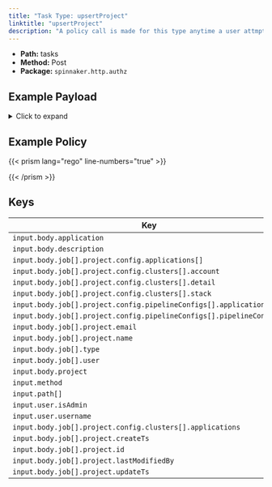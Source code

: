 ```yaml
---
title: "Task Type: upsertProject"
linktitle: "upsertProject"
description: "A policy call is made for this type anytime a user attmpts to create a new project or edit an existing one."
---
```


- **Path:** tasks
- **Method:** Post
- **Package:** `spinnaker.http.authz`

## Example Payload

<details><summary>Click to expand</summary>

```json
{
  "input": {
    "body": {
      "application": "spinnaker",
      "description": "Create project: testProjectName",
      "job": [
        {
          "project": {
            "config": {
              "applications": [
                "hostname"
              ],
              "clusters": [
                {
                  "account": "spinnaker",
                  "detail": "*",
                  "stack": "*"
                }
              ],
              "pipelineConfigs": [
                {
                  "application": "hostname",
                  "pipelineConfigId": "7db1e350-dedb-4dc1-9976-e71f97b5f132"
                }
              ]
            },
            "email": "stephen.atwell@armory.io",
            "name": "testProjectName"
          },
          "type": "upsertProject",
          "user": "myUserName"
        }
      ],
      "project": "testProjectName"
    },
    "method": "POST",
    "path": [
      "tasks"
    ],
    "user": {
      "isAdmin": false,
      "roles": [],
      "username": "myUserName"
    }
  }
}
```
</details>

## Example Policy

{{< prism lang="rego" line-numbers="true" >}}

{{< /prism >}}

## Keys

| Key                                          | Type      | Description                                              |
|----------------------------------------------|-----------|----------------------------------------------------------|
| `input.body.application` | `string` |
| `input.body.description` | `string` |
| `input.body.job[].project.config.applications[]` | `string` |
| `input.body.job[].project.config.clusters[].account` | `string` |
| `input.body.job[].project.config.clusters[].detail` | `string` |
| `input.body.job[].project.config.clusters[].stack` | `string` |
| `input.body.job[].project.config.pipelineConfigs[].application` | `string` |
| `input.body.job[].project.config.pipelineConfigs[].pipelineConfigId` | `string` |
| `input.body.job[].project.email` | `string` |
| `input.body.job[].project.name` | `string` |
| `input.body.job[].type` | `string` |
| `input.body.job[].user` | `string` |
| `input.body.project` | `string` |
| `input.method` | `string` |
| `input.path[]` | `string` |
| `input.user.isAdmin` | `boolean` |
| `input.user.username` | `string` |
| `input.body.job[].project.config.clusters[].applications` |     |
| `input.body.job[].project.createTs` | `number` |
| `input.body.job[].project.id` | `string` |
| `input.body.job[].project.lastModifiedBy` | `string` |
| `input.body.job[].project.updateTs` | `number` |
